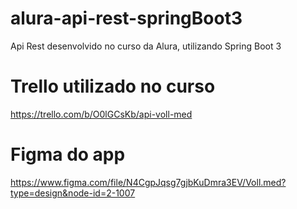 # alura-api-rest-springBoot3
Api Rest desenvolvido no curso da Alura, utilizando Spring Boot 3

# Trello utilizado no curso
https://trello.com/b/O0lGCsKb/api-voll-med

# Figma do app
https://www.figma.com/file/N4CgpJqsg7gjbKuDmra3EV/Voll.med?type=design&node-id=2-1007
